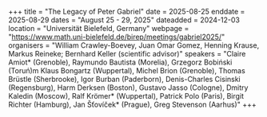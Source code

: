 +++
title = "The Legacy of Peter Gabriel"
date = 2025-08-25
enddate = 2025-08-29
dates = "August 25 - 29, 2025"
dateadded = 2024-12-03
location = "Universität Bielefeld, Germany"
webpage = "https://www.math.uni-bielefeld.de/birep/meetings/gabriel2025/"
organisers = "William Crawley-Boevey, Juan Omar Gomez, Henning Krause, Markus Reineke; Bernhard Keller (scientific advisor)"
speakers = "Claire Amiot* (Grenoble), Raymundo Bautista (Morelia), Grzegorz Bobiński (Toruń)m Klaus Bongartz (Wuppertal), Michel Brion (Grenoble), Thomas Brüstle (Sherbrooke), Igor Burban (Paderborn), Denis-Charles Cisinski (Regensburg), Harm Derksen (Boston), Gustavo Jasso (Cologne), Dmitry Kaledin (Moscow), Ralf Krömer* (Wuppertal), Patrick Polo (Paris), Birgit Richter (Hamburg), Jan Šťovíček* (Prague), Greg Stevenson (Aarhus)"
+++
